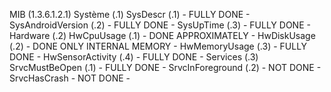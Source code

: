 MIB (1.3.6.1.2.1)
Système (.1)
    SysDescr (.1)           - FULLY DONE -
    SysAndroidVersion (.2)  - FULLY DONE -
    SysUpTime (.3)          - FULLY DONE -
Hardware (.2)
    HwCpuUsage (.1)         - DONE APPROXIMATELY -
    HwDiskUsage (.2)        - DONE ONLY INTERNAL MEMORY -
    HwMemoryUsage (.3)      - FULLY DONE -
    HwSensorActivity (.4)   - FULLY DONE -
Services (.3)
    SrvcMustBeOpen (.1)     - FULLY DONE -
    SrvcInForeground (.2)   - NOT DONE -
    SrvcHasCrash            - NOT DONE -
